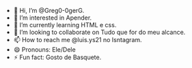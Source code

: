 - 👋 Hi, I’m @Greg0-0gerG.
- 👀 I’m interested in Apender.
- 🌱 I’m currently learning HTML e css.
- 💞️ I’m looking to collaborate on Tudo que for do meu alcance.
- 📫 How to reach me @luis.ys21 no Isntagram.
- 😄 Pronouns: Ele/Dele
- ⚡ Fun fact: Gosto de Basquete.

<!---
Greg0-0gerG/Greg0-0gerG is a ✨ special ✨ repository because its `README.md` (this file) appears on your GitHub profile.
You can click the Preview link to take a look at your changes.
--->
